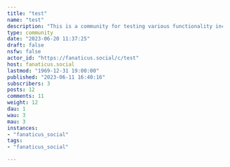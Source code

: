 ```yaml
---
title: "test" 
name: "test"
description: "This is a community for testing various functionality including bots, moderator actions, and other features."
type: community
date: "2023-06-20 11:37:25"
draft: false
nsfw: false
actor_id: "https://fanaticus.social/c/test"
host: fanaticus.social
lastmod: "1969-12-31 19:00:00"
published: "2023-06-11 16:40:16"
subscribers: 3
posts: 12
comments: 11
weight: 12
dau: 1
wau: 3
mau: 3
instances:
- "fanaticus_social"
tags: 
- "fanaticus_social"

---
```

